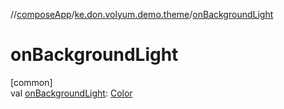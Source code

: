 //[composeApp](../../index.md)/[ke.don.volyum.demo.theme](index.md)/[onBackgroundLight](on-background-light.md)

# onBackgroundLight

[common]\
val [onBackgroundLight](on-background-light.md): [Color](https://developer.android.com/reference/kotlin/androidx/compose/ui/graphics/Color.html)